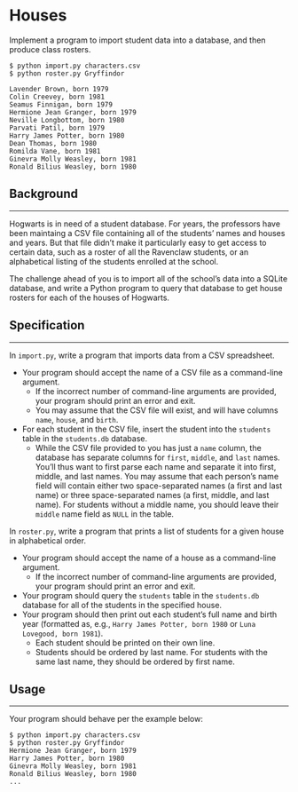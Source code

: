 # Houses

Implement a program to import student data into a database, and then produce class rosters.
```
$ python import.py characters.csv
$ python roster.py Gryffindor

Lavender Brown, born 1979
Colin Creevey, born 1981
Seamus Finnigan, born 1979
Hermione Jean Granger, born 1979
Neville Longbottom, born 1980
Parvati Patil, born 1979
Harry James Potter, born 1980
Dean Thomas, born 1980
Romilda Vane, born 1981
Ginevra Molly Weasley, born 1981
Ronald Bilius Weasley, born 1980
```

## Background
-------------
Hogwarts is in need of a student database. For years, the professors have been maintaing a CSV file containing all of the students’ names and houses and years. But that file didn’t make it particularly easy to get access to certain data, such as a roster of all the Ravenclaw students, or an alphabetical listing of the students enrolled at the school.

The challenge ahead of you is to import all of the school’s data into a SQLite database, and write a Python program to query that database to get house rosters for each of the houses of Hogwarts.


## Specification
----------------
In `import.py`, write a program that imports data from a CSV spreadsheet.

- Your program should accept the name of a CSV file as a command-line argument.
    - If the incorrect number of command-line arguments are provided, your program should print an error and exit.
    - You may assume that the CSV file will exist, and will have columns `name`, `house`, and `birth`.
- For each student in the CSV file, insert the student into the `students` table in the `students.db` database.
    - While the CSV file provided to you has just a `name` column, the database has separate columns for `first`, `middle`, and `last` names. You’ll thus want to first parse each name and separate it into first, middle, and last names. You may assume that each person’s name field will contain either two space-separated names (a first and last name) or three space-separated names (a first, middle, and last name). For students without a middle name, you should leave their `middle` name field as `NULL` in the table.

In `roster.py`, write a program that prints a list of students for a given house in alphabetical order.

- Your program should accept the name of a house as a command-line argument.
    - If the incorrect number of command-line arguments are provided, your program should print an error and exit.
- Your program should query the `students` table in the `students.db` database for all of the students in the specified house.
- Your program should then print out each student’s full name and birth year (formatted as, e.g., `Harry James Potter, born 1980` or `Luna Lovegood, born 1981`).
    - Each student should be printed on their own line.
    - Students should be ordered by last name. For students with the same last name, they should be ordered by first name.


## Usage
--------
Your program should behave per the example below:
```
$ python import.py characters.csv
$ python roster.py Gryffindor
Hermione Jean Granger, born 1979
Harry James Potter, born 1980
Ginevra Molly Weasley, born 1981
Ronald Bilius Weasley, born 1980
...
```